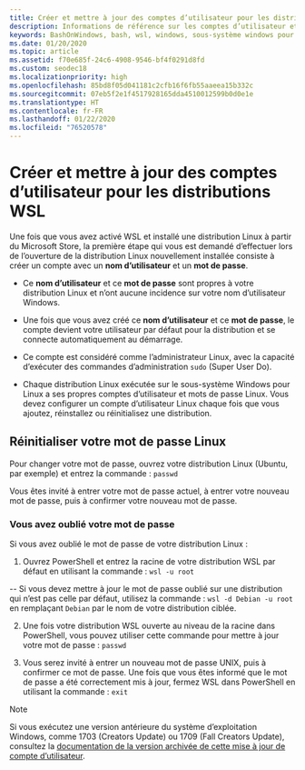 ```yaml
---
title: Créer et mettre à jour des comptes d’utilisateur pour les distributions WSL
description: Informations de référence sur les comptes d’utilisateur et la gestion des autorisations avec le sous-système Windows pour Linux.
keywords: BashOnWindows, bash, wsl, windows, sous-système windows pour linux, sous-système windows, comptes d’utilisateur
ms.date: 01/20/2020
ms.topic: article
ms.assetid: f70e685f-24c6-4908-9546-bf4f0291d8fd
ms.custom: seodec18
ms.localizationpriority: high
ms.openlocfilehash: 85bd8f05d041181c2cfb16f6fb55aaeea15b332c
ms.sourcegitcommit: 07eb5f2e1f4517928165dda4510012599b0d0e1e
ms.translationtype: HT
ms.contentlocale: fr-FR
ms.lasthandoff: 01/22/2020
ms.locfileid: "76520578"
---
```

# <a name="create-and-update-user-accounts-for-wsl-distributions"></a>Créer et mettre à jour des comptes d’utilisateur pour les distributions WSL

Une fois que vous avez activé WSL et installé une distribution Linux à partir du Microsoft Store, la première étape qui vous est demandé d’effectuer lors de l’ouverture de la distribution Linux nouvellement installée consiste à créer un compte avec un **nom d’utilisateur** et un **mot de passe**.

- Ce **nom d’utilisateur** et ce **mot de passe** sont propres à votre distribution Linux et n’ont aucune incidence sur votre nom d’utilisateur Windows.

- Une fois que vous avez créé ce **nom d’utilisateur** et ce **mot de passe**, le compte devient votre utilisateur par défaut pour la distribution et se connecte automatiquement au démarrage.

- Ce compte est considéré comme l’administrateur Linux, avec la capacité d’exécuter des commandes d’administration `sudo` (Super User Do).

- Chaque distribution Linux exécutée sur le sous-système Windows pour Linux a ses propres comptes d’utilisateur et mots de passe Linux.  Vous devez configurer un compte d’utilisateur Linux chaque fois que vous ajoutez, réinstallez ou réinitialisez une distribution.

## <a name="reset-your-linux-password"></a>Réinitialiser votre mot de passe Linux

Pour changer votre mot de passe, ouvrez votre distribution Linux (Ubuntu, par exemple) et entrez la commande : `passwd`

Vous êtes invité à entrer votre mot de passe actuel, à entrer votre nouveau mot de passe, puis à confirmer votre nouveau mot de passe.

### <a name="forgot-your-password"></a>Vous avez oublié votre mot de passe

Si vous avez oublié le mot de passe de votre distribution Linux :

1. Ouvrez PowerShell et entrez la racine de votre distribution WSL par défaut en utilisant la commande : `wsl -u root`

-- Si vous devez mettre à jour le mot de passe oublié sur une distribution qui n’est pas celle par défaut, utilisez la commande : `wsl -d Debian -u root` en remplaçant `Debian` par le nom de votre distribution ciblée.

2. Une fois votre distribution WSL ouverte au niveau de la racine dans PowerShell, vous pouvez utiliser cette commande pour mettre à jour votre mot de passe : `passwd`

3. Vous serez invité à entrer un nouveau mot de passe UNIX, puis à confirmer ce mot de passe. Une fois que vous êtes informé que le mot de passe a été correctement mis à jour, fermez WSL dans PowerShell en utilisant la commande : `exit`

> [!NOTE]
> Si vous exécutez une version antérieure du système d’exploitation Windows, comme 1703 (Creators Update) ou 1709 (Fall Creators Update), consultez la [documentation de la version archivée de cette mise à jour de compte d’utilisateur](./user-support-archived.md).
